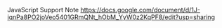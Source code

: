JavaScript Support Note
https://docs.google.com/document/d/1J-iqnPa8PO2joVeo5401GRmQNt_hObM_YyW0z2KqPF8/edit?usp=sharing
